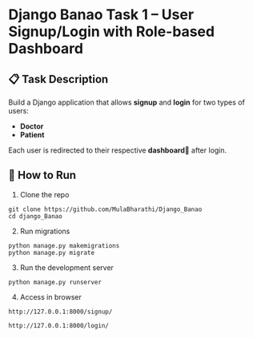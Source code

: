 # Django Banao Task 1 – User Signup/Login with Role-based Dashboard

## 📋 Task Description

Build a Django application that allows **signup** and **login** for two types of users:
- **Doctor**
- **Patient**

Each user is redirected to their respective **dashboard** after login.

## 🚀 How to Run
1. Clone the repo

```
git clone https://github.com/MulaBharathi/Django_Banao
cd django_Banao
```

2. Run migrations

```
python manage.py makemigrations
python manage.py migrate
```

3. Run the development server

```
python manage.py runserver
```

4. Access in browser
```
http://127.0.0.1:8000/signup/
```

```
http://127.0.0.1:8000/login/
```
